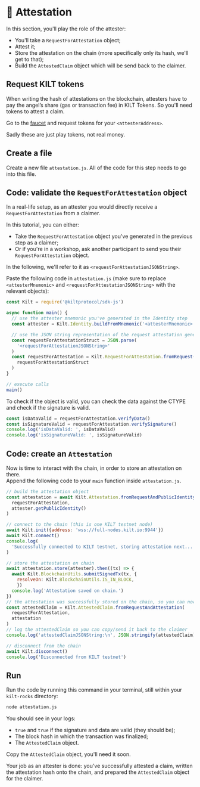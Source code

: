 # 🔖 Attestation

In this section, you'll play the role of the <span class="label-role attester">attester</span>:

- You'll take a `RequestForAttestation` object;
- Attest it;
- Store the attestation on the chain (more specifically only its hash, we'll get to that);
- Build the `AttestedClaim` object which will be send back to the <span class="label-role claimer">claimer</span>.

## Request KILT tokens

When writing the hash of attestations on the blockchain, <span class="label-role attester">attesters</span> have to pay the angel’s
share (gas or transaction fee) in KILT Tokens. So you'll need tokens to attest a claim.

Go to the [faucet] and request tokens for your `<attesterAddress>`.

Sadly these are just play tokens, not real money.

## Create a file

Create a new file `attestation.js`.
All of the code for this step needs to go into this file.

## Code: validate the `RequestForAttestation` object

In a real-life setup, as an <span class="label-role attester">attester</span> you would directly receive a `RequestForAttestation` from a <span class="label-role claimer">claimer</span>.

In this tutorial, you can either:

- Take the `RequestForAttestation` object you've generated in the previous step as a <span class="label-role claimer">claimer</span>;
- Or if you're in a workshop, ask another participant to send you their `RequestForAttestation` object.

In the following, we'll refer to it as `<requestForAttestationJSONString>`.

Paste the following code in `attestation.js` (make sure to replace `<attesterMnemonic>` and `<requestForAttestationJSONString>` with the relevant objects):

<!-- copy and paste 1️⃣ requestForAttestation_example from 4_attestation.ts -->

<!-- IMPORTANT! Respect the UNCOMMENT-LINE and REMOVE-LINE comments -->

```javascript
const Kilt = require('@kiltprotocol/sdk-js')

async function main() {
  // use the attester mnemonic you've generated in the Identity step
  const attester = Kilt.Identity.buildFromMnemonic('<attesterMnemonic>')

  // use the JSON string representation of the request attestation generated in the previous step
  const requestForAttestationStruct = JSON.parse(
    '<requestForAttestationJSONString>'
  )
  const requestForAttestation = Kilt.RequestForAttestation.fromRequest(
    requestForAttestationStruct
  )
}

// execute calls
main()
```

To check if the object is valid, you can check the data against the CTYPE
and check if the signature is valid.

<!-- copy and paste 2️⃣ attestationVerify_example from 4_attestation.ts -->

```javascript
const isDataValid = requestForAttestation.verifyData()
const isSignatureValid = requestForAttestation.verifySignature()
console.log('isDataValid: ', isDataValid)
console.log('isSignatureValid: ', isSignatureValid)
```

## Code: create an `Attestation`

Now is time to interact with the chain, in order to store an attestation on there.  
Append the following code to your `main` function inside `attestation.js`.

<!-- copy and paste 3️⃣ attestClaim_example from 4_attestation.ts -->

```javascript
// build the attestation object
const attestation = await Kilt.Attestation.fromRequestAndPublicIdentity(
  requestForAttestation,
  attester.getPublicIdentity()
)

// connect to the chain (this is one KILT testnet node)
await Kilt.init({address: 'wss://full-nodes.kilt.io:9944'})
await Kilt.connect()
console.log(
  'Successfully connected to KILT testnet, storing attestation next...'
)

// store the attestation on chain
await attestation.store(attester).then((tx) => {
  await Kilt.BlockchainUtils.submitSignedTx(tx, {
    resolveOn: Kilt.BlockchainUtils.IS_IN_BLOCK,
    })
  console.log('Attestation saved on chain.')
})
// the attestation was successfully stored on the chain, so you can now create the AttestedClaim object
const attestedClaim = Kilt.AttestedClaim.fromRequestAndAttestation(
  requestForAttestation,
  attestation
)
// log the attestedClaim so you can copy/send it back to the claimer
console.log('attestedClaimJSONString:\n', JSON.stringify(attestedClaim))

// disconnect from the chain
await Kilt.disconnect()
console.log('Disconnected from KILT testnet')
```

## Run

Run the code by running this command in your terminal, still within your `kilt-rocks` directory:

```bash
node attestation.js
```

You should see in your logs:

- `true` and `true` if the signature and data are valid (they should be);
- The block hash in which the transaction was finalized;
- The `AttestedClaim` object.

Copy the `AttestedClaim` object, you'll need it soon.

Your job as an <span class="label-role attester">attester</span> is done: you've successfully attested a claim, written the attestation hash onto the chain, and prepared the `AttestedClaim` object for the <span class="label-role claimer">claimer</span>.

[faucet]: https://faucet.kilt.io/
